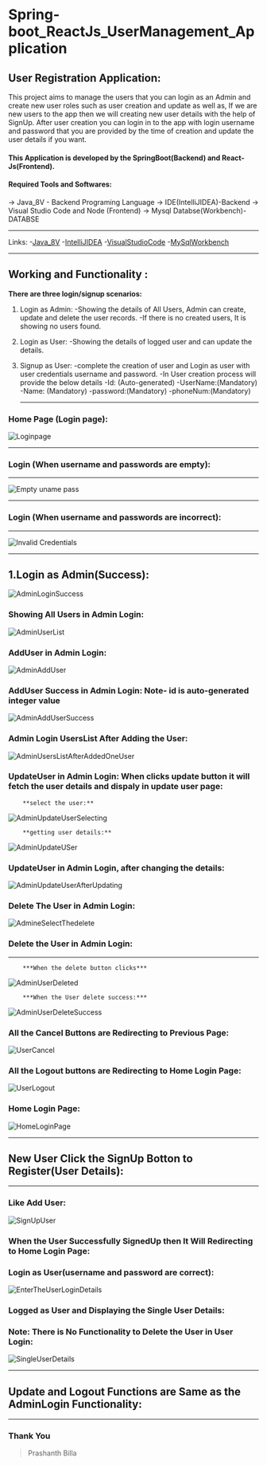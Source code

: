 # Spring-boot_ReactJs_UserManagement_Application
## User Registration Application: 
This project aims to manage the users that you can login as an Admin and create new user roles such as user creation and update as well as, If we are new users to the app then we will creating new user details with the help of SignUp. After user creation you can login in to the app with login username and password that you are provided by the time of creation and update the user details if you want.

#### This Application is developed by the SpringBoot(Backend) and React-Js(Frontend).


#### Required Tools and Softwares:

-> Java_8V - Backend Programing Language
-> IDE(IntelliJIDEA)-Backend
-> Visual Studio Code and Node (Frontend)
-> Mysql Databse(Workbench)-DATABSE


__________________________________________________________________________
Links:
 -[Java_8V](https://www.oracle.com/java/technologies/downloads"download")
 -[IntelliJIDEA](https://www.jetbrains.com/idea/download"download")
 -[VisualStudioCode](https://https://code.visualstudio.com/download"download")
 -[MySqlWorkbench](https://https://dev.mysql.com/downloads/workbench/"download")
 

___________________________________________________________________

## Working and Functionality :
     
**There are three login/signup scenarios:**

1. Login as Admin:
   -Showing the details of All Users, Admin can create, update and delete the user records.
   -If there is no created users, It is showing no users found.
2. Login as User:
   -Showing the details of logged user and can update the details.
3. Signup as User:
   -complete the creation of user and Login as user with user credentials username and password.
   -In User creation process will provide the below details
      -Id:      (Auto-generated)
      -UserName:(Mandatory)
      -Name:    (Mandatory)
      -password:(Mandatory)
      -phoneNum:(Mandatory)
      
      _________________________________________

### Home Page (Login page):

![Loginpage](https://user-images.githubusercontent.com/85600714/134907303-d7510734-4d57-4e7b-b505-9746320711db.png)
___________
    
### Login (When username and passwords are empty):
___________

![Empty uname pass](https://user-images.githubusercontent.com/85600714/134908174-ac3e547f-6828-4fd1-aedf-1db3c1ad23e7.png)
_________

### Login (When username and passwords are incorrect):
_________

![Invalid Credentials](https://user-images.githubusercontent.com/85600714/134909322-8d409546-e581-4f9b-9758-a7da72dbf804.png)

_____________________________________________

## 1.Login as Admin(Success):

![AdminLoginSuccess](https://user-images.githubusercontent.com/85600714/134929844-d9195a4e-ba97-4d85-9e89-243636e6a634.png)

### Showing All Users in Admin Login:

![AdminUserList](https://user-images.githubusercontent.com/85600714/134930465-732b11c2-3676-4072-b1da-4d44434f407e.png)

### AddUser in Admin Login:

![AdminAddUser](https://user-images.githubusercontent.com/85600714/134931741-b2673289-e239-4546-b82d-f8be017426ba.png)

### AddUser Success in Admin Login: Note- id is auto-generated integer value

![AdminAddUserSuccess](https://user-images.githubusercontent.com/85600714/134932047-d22ec530-8ab6-48cf-b494-32f44dc3b727.png)

### Admin Login UsersList After Adding the User:

![AdminUsersListAfterAddedOneUser](https://user-images.githubusercontent.com/85600714/134932572-8c469738-6559-469e-a035-a2dfa344a163.png)

### UpdateUser in Admin Login: When clicks update button it will fetch the user details and dispaly in update user page:

        **select the user:**
![AdminUpdateUserSelecting](https://user-images.githubusercontent.com/85600714/134933545-50d67f49-4f88-48fe-9771-89544641b690.png)

        **getting user details:**
        
![AdminUpdateUSer](https://user-images.githubusercontent.com/85600714/134934106-9375c458-f69a-47aa-9a6a-76704f32b966.png)

### UpdateUser in Admin Login, after changing the details:

![AdminUpdateUserAfterUpdating](https://user-images.githubusercontent.com/85600714/134934932-57833b9b-b8e8-4a07-baa5-6c9a2727de63.png)

### Delete The User in Admin Login:

![AdmineSelectThedelete](https://user-images.githubusercontent.com/85600714/134946376-3ec55f59-447b-421e-a593-eb006e1ffcfa.png)

### Delete the User in Admin Login:
________________________________

        ***When the delete button clicks***
       

![AdminUserDeleted](https://user-images.githubusercontent.com/85600714/134947149-a646d416-32f9-4999-9512-1a20309abf54.png)

        ***When the User delete success:***
        

![AdminUserDeleteSuccess](https://user-images.githubusercontent.com/85600714/134947270-505a0853-a336-40e8-96a8-ad59c44bbcf5.png)

### All the Cancel Buttons are Redirecting to Previous Page:

![UserCancel](https://user-images.githubusercontent.com/85600714/134947734-8c7997aa-7b36-40e0-b9c8-3c9e926aa768.png)

### All the Logout buttons are Redirecting to Home Login Page:


![UserLogout](https://user-images.githubusercontent.com/85600714/134948132-771e1cc1-0d41-4f59-8f94-5bdbed3689ac.png)

### Home Login Page:

![HomeLoginPage](https://user-images.githubusercontent.com/85600714/134948487-d92c6e9e-2ade-44b2-add6-88716e488b6e.png)
________________________________________________________________

## New User Click the SignUp Botton to Register(User Details):
__________________________________________________________________

### Like Add User:

![SignUpUser](https://user-images.githubusercontent.com/85600714/134950150-e973da80-9298-4501-84af-1b2f7776b35a.png)

### When the User Successfully SignedUp then It Will Redirecting to Home Login Page:

### Login as User(username and password are correct):

![EnterTheUserLoginDetails](https://user-images.githubusercontent.com/85600714/134950840-33da53b7-dee4-4254-a2cc-92e44c0a3492.png)

### Logged as User and Displaying the Single User Details:
### Note: There is No Functionality to Delete the User in User Login:

![SingleUserDetails](https://user-images.githubusercontent.com/85600714/134951261-760919b0-480e-4834-abda-7ef6e2e5b7cf.png)
__________________________________________
## Update and Logout Functions are Same as the AdminLogin Functionality:
_______________________________________________



### Thank You  

> Prashanth Billa




